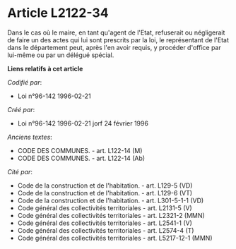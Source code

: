 # Article L2122-34

Dans le cas où le maire, en tant qu'agent de l'Etat, refuserait ou négligerait de faire un des actes qui lui sont prescrits
par la loi, le représentant de l'Etat dans le département peut, après l'en avoir requis, y procéder d'office par lui-même ou
par un délégué spécial.

**Liens relatifs à cet article**

_Codifié par_:

  - Loi n°96-142 1996-02-21

_Créé par_:

  - Loi n°96-142 1996-02-21 jorf 24 février 1996

_Anciens textes_:

  - CODE DES COMMUNES. - art. L122-14 (M)
  - CODE DES COMMUNES. - art. L122-14 (Ab)

_Cité par_:

  - Code de la construction et de l'habitation. - art. L129-5 (VD)
  - Code de la construction et de l'habitation. - art. L129-6 (VT)
  - Code de la construction et de l'habitation. - art. L301-5-1-1 (VD)
  - Code général des collectivités territoriales - art. L2131-5 (V)
  - Code général des collectivités territoriales - art. L2321-2 (MMN)
  - Code général des collectivités territoriales - art. L2541-1 (V)
  - Code général des collectivités territoriales - art. L2574-4 (T)
  - Code général des collectivités territoriales - art. L5217-12-1 (MMN)
